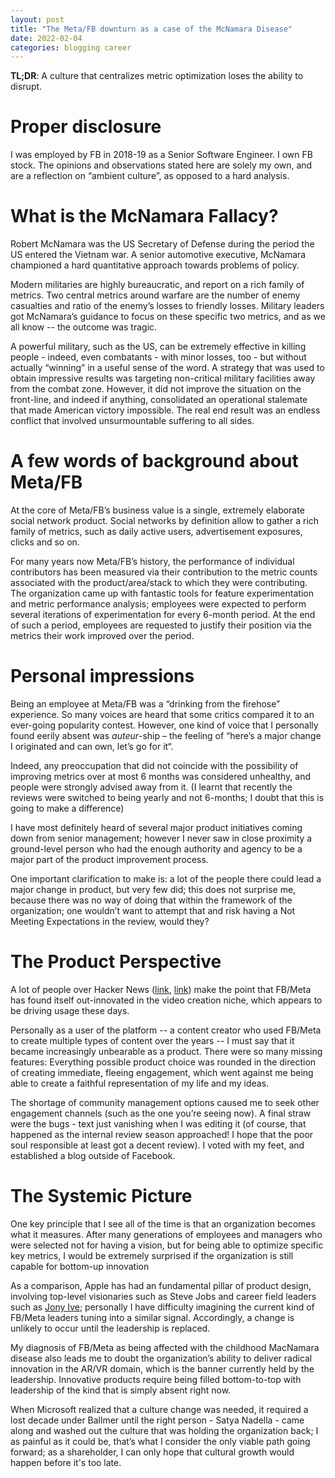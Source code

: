 ```yaml
---
layout: post
title: "The Meta/FB downturn as a case of the McNamara Disease"
date: 2022-02-04
categories: blogging career
---
```

**TL;DR**: A culture that centralizes metric optimization loses the ability to disrupt.

# Proper disclosure
I was employed by FB in 2018-19 as a Senior Software Engineer. I own FB stock. The opinions and observations stated here are solely my own, and are a reflection on “ambient culture”, as opposed to a hard analysis.

# What is the McNamara Fallacy?
Robert McNamara was the US Secretary of Defense during the period the US entered the Vietnam war. A senior automotive executive, McNamara championed a hard quantitative approach towards problems of policy.

Modern militaries are highly bureaucratic, and report on a rich family of metrics. Two central metrics around warfare are the number of enemy casualties and ratio of the enemy’s losses to friendly losses. Military leaders got McNamara’s guidance to focus on these specific two metrics, and as we all know -- the outcome was tragic.

A powerful military, such as the US, can be extremely effective in killing people - indeed, even combatants - with minor losses, too - but without actually “winning” in a useful sense of the word. A strategy that was used to obtain impressive results was targeting non-critical military facilities away from the combat zone. However, it did not improve the situation on the front-line, and indeed if anything, consolidated an operational stalemate that made American victory impossible. The real end result was an endless conflict that involved unsurmountable suffering to all sides.


# A few words of background about Meta/FB

At the core of Meta/FB’s business value is a single, extremely elaborate social network product. Social networks by definition allow to gather a rich family of metrics, such as daily active users, advertisement exposures, clicks and so on.

For many years now Meta/FB’s history, the performance of individual contributors has been measured via their contribution to the metric counts associated with the product/area/stack to which they were contributing. The organization came up with fantastic tools for feature experimentation and metric performance analysis; employees were expected to perform several iterations of experimentation for every 6-month period. At the end of such a period, employees are requested to justify their position via the metrics their work improved over the period.

# Personal impressions

Being an employee at Meta/FB was a “drinking from the firehose” experience. So many voices are heard that some critics compared it to an ever-going popularity contest. However, one kind of voice that I personally found eerily absent was *auteur*-ship – the feeling of “here’s a major change I originated and can own, let’s go for it“.  

Indeed, any preoccupation that did not coincide with the possibility of improving metrics over at most 6 months was considered unhealthy, and people were strongly advised away from it. (I learnt that recently the reviews were switched to being yearly and not 6-months; I doubt that this is going to make a difference)

I have most definitely heard of several major product initiatives coming down from senior management; however I never saw in close proximity a ground-level person who had the enough authority and agency to be a major part of the product improvement process. 

One important clarification to make is: a lot of the people there could lead a major change in product, but very few did; this does not surprise me, because there was no way of doing that within the framework of the organization; one wouldn’t want to attempt that and risk having a Not Meeting Expectations in the review, would they?

# The Product Perspective

A lot of people over Hacker News ([link](https://news.ycombinator.com/item?id=30186326), [link](https://news.ycombinator.com/item?id=30185214)) make the point that FB/Meta has found itself out-innovated in the video creation niche, which appears to be driving usage these days.

Personally as a user of the platform -- a content creator who used FB/Meta to create multiple types of content over the years -- I must say that it became increasingly unbearable as a product. There were so many missing features: Everything possible product choice was rounded in the direction of creating immediate, fleeing engagement, which went against me being able to create a faithful representation of my life and my ideas. 

The shortage of community management options caused me to seek other engagement channels (such as the one you’re seeing now). A final straw were the bugs - text just vanishing when I was editing it (of course, that happened as the internal review season approached! I hope that the poor soul responsible at least got a decent review). I voted with my feet, and established a blog outside of Facebook.

# The Systemic Picture

One key principle that I see all of the time is that an organization becomes what it measures. After many generations of employees and managers who were selected not for having a vision, but for being able to optimize specific key metrics, I would be extremely surprised if the organization is still capable for bottom-up innovation

As a comparison, Apple has had an fundamental pillar of product design, involving top-level visionaries such as Steve Jobs and career field leaders such as [Jony Ive](https://www.theverge.com/2019/11/28/20986838/jony-ive-last-day-apple); personally I have difficulty imagining the current kind of FB/Meta leaders tuning into a similar signal. Accordingly, a change is unlikely to occur until the leadership is replaced.

My diagnosis of FB/Meta as being affected with the childhood MacNamara disease also leads me to doubt the organization’s ability to deliver radical innovation in the AR/VR domain, which is the banner currently held by the leadership. Innovative products require being filled bottom-to-top with leadership of the kind that is simply absent right now.

When Microsoft realized that a culture change was needed, it required a lost decade under Ballmer until the right person - Satya Nadella - came along and washed out the culture that was holding the organization back; I as painful as it could be, that’s what I consider the only viable path going forward; as a shareholder, I can only hope that cultural growth would happen before it's too late.

